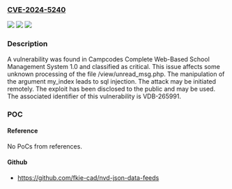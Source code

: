 ### [CVE-2024-5240](https://cve.mitre.org/cgi-bin/cvename.cgi?name=CVE-2024-5240)
![](https://img.shields.io/static/v1?label=Product&message=Complete%20Web-Based%20School%20Management%20System&color=blue)
![](https://img.shields.io/static/v1?label=Version&message=%3D%201.0%20&color=brighgreen)
![](https://img.shields.io/static/v1?label=Vulnerability&message=CWE-89%20SQL%20Injection&color=brighgreen)

### Description

A vulnerability was found in Campcodes Complete Web-Based School Management System 1.0 and classified as critical. This issue affects some unknown processing of the file /view/unread_msg.php. The manipulation of the argument my_index leads to sql injection. The attack may be initiated remotely. The exploit has been disclosed to the public and may be used. The associated identifier of this vulnerability is VDB-265991.

### POC

#### Reference
No PoCs from references.

#### Github
- https://github.com/fkie-cad/nvd-json-data-feeds

